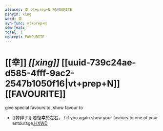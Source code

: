 ```yaml
---
aliases: 幸 vt+prep+N FAVOURITE
pinyin: xìng
word: 幸
syn-func: vt+prep+N
sem-feat: 
total: 1
concept: FAVOURITE 
---
```

# [[幸]] *[[xìng]]*  [[uuid-739c24ae-d585-4fff-9ac2-2547b1050f16|vt+prep+N]] [[FAVOURITE]]
give special favours to, show favour to
 - [[韓非子]] 若復**幸**於左右， / if you again show your favours to one of your entourage,[HXWD](https://hxwd.org/textview.html?location=KR3c0005_tls_014-44a.3)